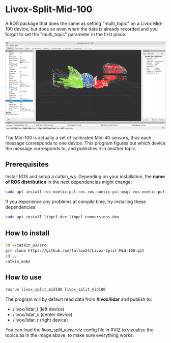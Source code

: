 # Livox-Split-Mid-100

A ROS package that does the same as setting "multi_topic" on a Livox Mid-100 device, but does so even when the data is already recorded and you forgot to set the "multi_topic" parameter in the first place.

![image_color_topics](https://github.com/fallow24/Livox-Split-Mid-100/blob/main/splitlivox.png)

The Mid-100 is actually a set of calibrated Mid-40 sensors, thus each message corresponds to one device.
This program figures out which device the message corresponds to, and publishes it in another topic.

## Prerequisites

Install ROS and setup a catkin_ws. 
Depending on your installation, the **name of ROS distribution** in the next dependencies might change:
```bash
sudo apt install ros-noetic-pcl-ros ros-noetic-pcl-msgs ros-noetic-pcl-conversions
```

If you experience any problems at compile time, try installing these dependencies:
```bash
sudo apt install libpcl-dev libpcl-conversions-dev 
```

## How to install
```bash
cd ~/catkin_ws/src
git clone https://github.com/fallow24/Livox-Split-Mid-100.git
cd ..
catkin_make
```

## How to use
```bash
rosrun livox_split_mid100 livox_split_mid100
```
The program will by default read data from **/livox/lidar** and publish to:
 - /livox/lidar_l (left device)
 - /livox/lidar_c (center device)
 - /livox/lidar_r (right device)
 
You can load the *livox_split_view.rviz* config file in RVIZ to vizualize the topics as in the image above, to make sure everything works.

